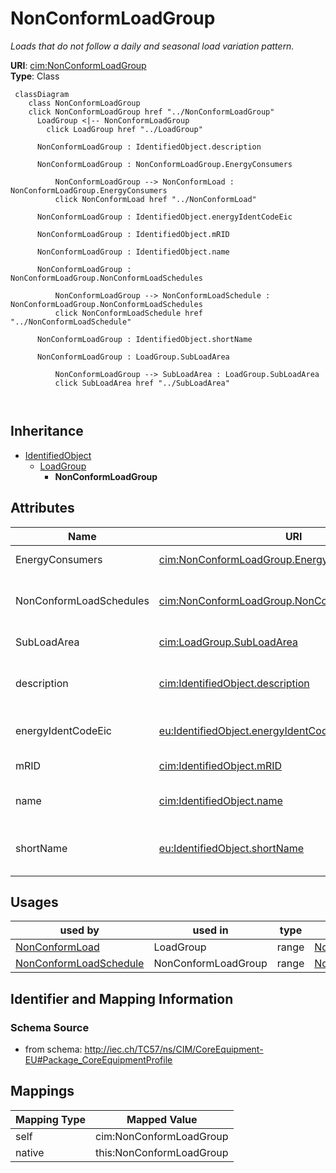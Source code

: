 # NonConformLoadGroup


_Loads that do not follow a daily and seasonal load variation pattern._





**URI**: [cim:NonConformLoadGroup](http://iec.ch/TC57/CIM100#NonConformLoadGroup)<br />
**Type**: Class




```mermaid
 classDiagram
    class NonConformLoadGroup
    click NonConformLoadGroup href "../NonConformLoadGroup"
      LoadGroup <|-- NonConformLoadGroup
        click LoadGroup href "../LoadGroup"
      
      NonConformLoadGroup : IdentifiedObject.description
        
      NonConformLoadGroup : NonConformLoadGroup.EnergyConsumers
        
          NonConformLoadGroup --> NonConformLoad : NonConformLoadGroup.EnergyConsumers
          click NonConformLoad href "../NonConformLoad"
        
      NonConformLoadGroup : IdentifiedObject.energyIdentCodeEic
        
      NonConformLoadGroup : IdentifiedObject.mRID
        
      NonConformLoadGroup : IdentifiedObject.name
        
      NonConformLoadGroup : NonConformLoadGroup.NonConformLoadSchedules
        
          NonConformLoadGroup --> NonConformLoadSchedule : NonConformLoadGroup.NonConformLoadSchedules
          click NonConformLoadSchedule href "../NonConformLoadSchedule"
        
      NonConformLoadGroup : IdentifiedObject.shortName
        
      NonConformLoadGroup : LoadGroup.SubLoadArea
        
          NonConformLoadGroup --> SubLoadArea : LoadGroup.SubLoadArea
          click SubLoadArea href "../SubLoadArea"
        
      
```





## Inheritance
* [IdentifiedObject](IdentifiedObject.md)
    * [LoadGroup](LoadGroup.md)
        * **NonConformLoadGroup**



## Attributes


| Name | URI | Cardinality and Range | Description | Inheritance |
| ---  | --- | --- | --- | --- |
| EnergyConsumers | [cim:NonConformLoadGroup.EnergyConsumers](http://iec.ch/TC57/CIM100#NonConformLoadGroup.EnergyConsumers) | 1..* <br />  [NonConformLoad](NonConformLoad.md)  | Conform loads assigned to this ConformLoadGroup | direct |
| NonConformLoadSchedules | [cim:NonConformLoadGroup.NonConformLoadSchedules](http://iec.ch/TC57/CIM100#NonConformLoadGroup.NonConformLoadSchedules) | * <br />  [NonConformLoadSchedule](NonConformLoadSchedule.md)  | The NonConformLoadSchedules in the NonConformLoadGroup | direct |
| SubLoadArea | [cim:LoadGroup.SubLoadArea](http://iec.ch/TC57/CIM100#LoadGroup.SubLoadArea) | 1 <br />  [SubLoadArea](SubLoadArea.md)  | The SubLoadArea where the Loadgroup belongs | [LoadGroup](LoadGroup.md) |
| description | [cim:IdentifiedObject.description](http://iec.ch/TC57/CIM100#IdentifiedObject.description) | 0..1 <br />  string  | The description is a free human readable text describing or naming the object | [IdentifiedObject](IdentifiedObject.md) |
| energyIdentCodeEic | [eu:IdentifiedObject.energyIdentCodeEic](http://iec.ch/TC57/CIM100-European#IdentifiedObject.energyIdentCodeEic) | 0..1 <br />  string  | The attribute is used for an exchange of the EIC code (Energy identification ... | [IdentifiedObject](IdentifiedObject.md) |
| mRID | [cim:IdentifiedObject.mRID](http://iec.ch/TC57/CIM100#IdentifiedObject.mRID) | 1 <br />  string  | Master resource identifier issued by a model authority | [IdentifiedObject](IdentifiedObject.md) |
| name | [cim:IdentifiedObject.name](http://iec.ch/TC57/CIM100#IdentifiedObject.name) | 1 <br />  string  | The name is any free human readable and possibly non unique text naming the o... | [IdentifiedObject](IdentifiedObject.md) |
| shortName | [eu:IdentifiedObject.shortName](http://iec.ch/TC57/CIM100-European#IdentifiedObject.shortName) | 0..1 <br />  string  | The attribute is used for an exchange of a human readable short name with len... | [IdentifiedObject](IdentifiedObject.md) |





## Usages

| used by | used in | type | used |
| ---  | --- | --- | --- |
| [NonConformLoad](NonConformLoad.md) | LoadGroup | range | [NonConformLoadGroup](NonConformLoadGroup.md) |
| [NonConformLoadSchedule](NonConformLoadSchedule.md) | NonConformLoadGroup | range | [NonConformLoadGroup](NonConformLoadGroup.md) |






## Identifier and Mapping Information







### Schema Source


* from schema: http://iec.ch/TC57/ns/CIM/CoreEquipment-EU#Package_CoreEquipmentProfile





## Mappings

| Mapping Type | Mapped Value |
| ---  | ---  |
| self | cim:NonConformLoadGroup |
| native | this:NonConformLoadGroup |




